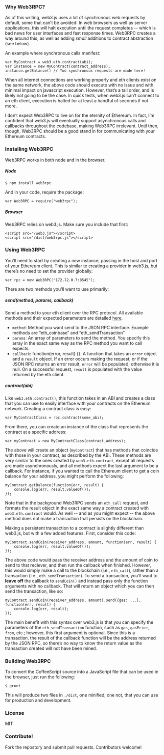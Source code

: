 ### Why Web3RPC? 

As of this writing, web3.js uses a lot of synchronous web requests by default, some that can’t be avoided. In web browsers as well as server applications, this will halt execution until the request completes -- which is bad news for user interfaces and fast response times. Web3RPC creates a way around this, as well as adding *small* additions to contract abstraction (see below).

An example where synchronous calls manifest:

```
var MyContract = web3.eth.contract(abi);
var instance = new MyContract(contract_address);
instance.getBalance() // Two synchronous requests are made here!
```

When all internet connections are working properly and eth clients exist on the same network, the above code should execute with no issue and with minimal impact on javascript execution. However, that’s a tall order, and is likely not going to be the case. In quick tests, when web3.js can’t connect to an eth client, execution is halted for at least a handful of seconds if not more.

I don’t expect Web3RPC to live on for the eternity of Ethereum. In fact, I’m confident that web3.js will eventually support asynchronous calls and callbacks throughout the codebase, making Web3RPC irrelevant. Until then, though, Web3RPC should be a good stand in for communicating with your Ethereum contracts.

### Installing Web3RPC

Web3RPC works in both node and in the browser.

##### Node

```
$ npm install web3rpc
```

And in your code, require the package:

```
var Web3RPC = require("web3rpc");
```

##### Browser

Web3RPC relies on web3.js. Make sure you include that first:

```
<script src="/web3.js"></script>
<script src="/dist/web3rpc.js"></script>
```
### Using Web3RPC

You’ll need to start by creating a new instance, passing in the host and port of your Ethereum client. This is similar to creating a provider in web3.js, but there’s no need to set the provider globally:

```
var rpc = new Web3RPC("172.72.0.7:8545");
```

There are two methods you’ll want to use primarily:

##### send(method, params, callback)

Send a method to your eth client over the RPC protocol. All available methods and their expected parameters are detailed [here](https://github.com/ethereum/wiki/wiki/JSON-RPC).

* `method`: Method you want send to the JSON RPC interface. Example methods are “eth_coinbase” and “eth_sendTransaction”
* `params`: An array of parameters to send the method. You specify this array in the exact same way as the RPC method you want to call expects.
* `callback`: function(error, result) {}. A function that takes an `error` object and a `result` object. If an error occurs making the request, or if the JSON RPC returns an error result, `error` will be populated; otherwise it is null. On a successful request, `result` is populated with the value returned by the eth client.

##### contract(abi)

Like `web3.eth.contract()`, this function takes in an ABI and creates a class that you can use to easily interface with your contracts on the Ethereum network. Creating a contract class is easy:

```
var MyContractClass = rpc.contract(some_abi);
```

From there, you can create an instance of the class that represents the contract at a specific address:

```
var myContract = new MyContractClass(contract_address);
```

The above will create an object (`myContract`) that has methods that coincide with those in your contract, as described by the ABI. These methods are very similar to the ones created by `web3.eth.contract`, except all requests are made asynchronously, and all methods expect the last argument to be a callback. For instance, if you wanted to call the Ethereum client to get a coin balance for your address, you might perform the following:

```
myContract.getBalance(function(err, result) {
    console.log(err, result.valueOf());
});
```

Note that in the background Web3RPC sends an `eth_call` request, and formats the result object in the exact same way a contract created with `web3.eth.contract` would. As well -- and as you might expect -- the above method does not make a transaction that persists on the blockchain. 

Making a persistent transaction to a contract is slightly different than web3.js, but with a few added features. First, consider this code:

```
myContract.sendCoin(receiver_address, amount, function(err, result) {
    console.log(err, result.valueOf());
});
```

The above code would pass the receiver address and the amount of coin to send to that reciever, and then run the callback when finished. However, this would simply make a call to the blockchain (i.e., `eth_call`), rather than a transaction (i.e., `eth_sendTransaction`). To send a transaction, you’ll want to **leave off** the callback to `sendCoin()` and instead pass only the function arguments with no callback. That will return an object which you can then send the transaction, like so:

```
myContract.sendCoin(receiver_address, amount).send({gas: ...}, function(err, result) {
    console.log(err, result);
});
```

The main benefit with this syntax over web3.js is that you can specify the parameters of the `eth_sendTransaction` function, such as `gas`, `gasPrice`, `from`, etc.; however, this first argument is optional. Since this is a transaction, the result of the callback function will be the address returned by the JSON RPC, so there’s no way to know the return value as the transaction created will not have been mined.

### Building Web3RPC

To convert the CoffeeScript source into a JavaScript file that can be used in the browser, just run the following: 

```
$ grunt
```

This will produce two files in `./dist`, one minified, one not, that you can use for production and development.


### License

MIT

### Contribute!

Fork the repostory and submit pull requests. Contributors welcome!